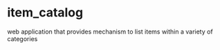 # item_catalog
web application that provides mechanism to list items within a variety of categories 
